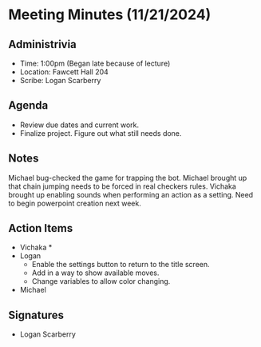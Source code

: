 # Meeting Minutes (11/21/2024)

## Administrivia
* Time: 1:00pm (Began late because of lecture)<br>
* Location: Fawcett Hall 204
* Scribe: Logan Scarberry


## Agenda
* Review due dates and current work.
* Finalize project. Figure out what still needs done.

## Notes
Michael bug-checked the game for trapping the bot.
Michael brought up that chain jumping needs to be forced in real checkers rules.
Vichaka brought up enabling sounds when performing an action as a setting.
Need to begin powerpoint creation next week.

## Action Items
* Vichaka
  * 
* Logan
  * Enable the settings button to return to the title screen.
  * Add in a way to show available moves.
  * Change variables to allow color changing.
* Michael
 

## Signatures
* Logan Scarberry

